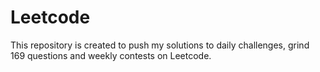 # Leetcode
This repository is created to push my solutions to daily challenges, grind 169 questions and weekly contests on Leetcode.
